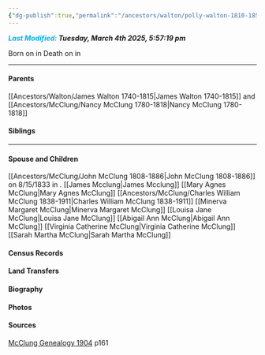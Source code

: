 ```yaml
---
{"dg-publish":true,"permalink":"/ancestors/walton/polly-walton-1810-1850/","tags":["Polly-Walton"]}
---
```


***<font color="#00b0f0">Last Modified:</font> Tuesday, March 4th 2025, 5:57:19 pm***

Born on  <!-- link to date --> in <!-- link to place -->
Death on <!-- link to date --> in <!-- link to place -->

---
#### Parents

[[Ancestors/Walton/James Walton 1740-1815\|James Walton 1740-1815]] and [[Ancestors/McClung/Nancy McClung 1780-1818\|Nancy McClung 1780-1818]]
#### Siblings
<!-- Link to sibling -->

---
#### Spouse and Children
[[Ancestors/McClung/John McClung 1808-1886\|John McClung 1808-1886]] on 8/15/1833 in <!-- link to place -->.
[[James Mcclung\|James Mcclung]]
[[Mary Agnes McClung\|Mary Agnes McClung]]
[[Ancestors/McClung/Charles William McClung 1838-1911\|Charles William McClung 1838-1911]]
[[Minerva Margaret McClung\|Minerva Margaret McClung]]
[[Louisa Jane McClung\|Louisa Jane McClung]]
[[Abigail Ann McClung\|Abigail Ann McClung]]
[[Virginia Catherine McClung\|Virginia Catherine McClung]]
[[Sarah Martha McClung\|Sarah Martha McClung]]

#### Census Records

#### Land Transfers

#### Biography

#### Photos

#### Sources
[McClung Genealogy 1904](https://drive.google.com/file/d/0B0oZv34v0ajXUWNUVmVwTUNhZ1E/view?usp=drive_link&resourcekey=0-GGNON3kTqpLoMdz3hRxyPQ) p161
